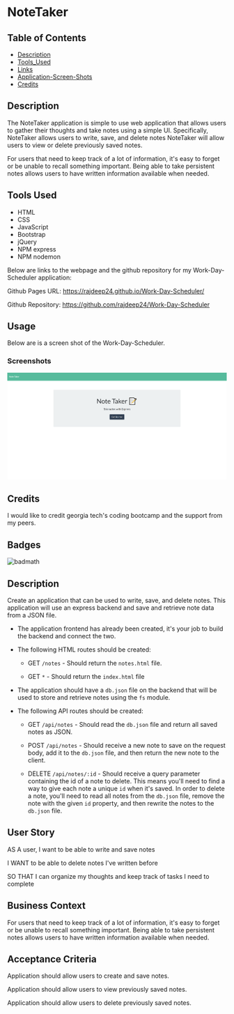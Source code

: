 # NoteTaker

## Table of Contents

- [Description](#Description)
- [Tools_Used](#Tools_Used)
- [Links](#Links)
- [Application-Screen-Shots](#Application-Screen-Shots)
- [Credits](#Credits)

## Description

The NoteTaker application is simple to use web application that allows users to gather their thoughts and take notes using a simple UI. Specifically, NoteTaker allows users to write, save, and delete notes NoteTaker will allow users to view or delete previously saved notes.

For users that need to keep track of a lot of information, it's easy to forget or be unable to recall something important. Being able to take persistent notes allows users to have written information available when needed.

## Tools Used

- HTML
- CSS
- JavaScript
- Bootstrap
- jQuery
- NPM express
- NPM nodemon

Below are links to the webpage and the github repository for my Work-Day-Scheduler application:

Github Pages URL: <https://rajdeep24.github.io/Work-Day-Scheduler/>

Github Repository: <https://github.com/rajdeep24/Work-Day-Scheduler>

## Usage

Below are is a screen shot of the Work-Day-Scheduler.

### Screenshots

![NoteTaker Home Page](./public/assets/images/hompage_screenshot.PNG)

## Credits

I would like to credit georgia tech's coding bootcamp and the support from my peers.

## Badges

![badmath](https://img.shields.io/website?down_color=yellow&down_message=Ofline&up_color=Blue&up_message=Online&url=https%3A%2F%2Fimg.shields.io%2Fwebsite%2FPROTOCOL%2FURLREST.svg.)

## Description

Create an application that can be used to write, save, and delete notes. This application will use an express backend and save and retrieve note data from a JSON file.

- The application frontend has already been created, it's your job to build the backend and connect the two.

- The following HTML routes should be created:

  - GET `/notes` - Should return the `notes.html` file.

  - GET `*` - Should return the `index.html` file

- The application should have a `db.json` file on the backend that will be used to store and retrieve notes using the `fs` module.

- The following API routes should be created:

  - GET `/api/notes` - Should read the `db.json` file and return all saved notes as JSON.

  - POST `/api/notes` - Should receive a new note to save on the request body, add it to the `db.json` file, and then return the new note to the client.

  - DELETE `/api/notes/:id` - Should receive a query parameter containing the id of a note to delete. This means you'll need to find a way to give each note a unique `id` when it's saved. In order to delete a note, you'll need to read all notes from the `db.json` file, remove the note with the given `id` property, and then rewrite the notes to the `db.json` file.

## User Story

AS A user, I want to be able to write and save notes

I WANT to be able to delete notes I've written before

SO THAT I can organize my thoughts and keep track of tasks I need to complete

## Business Context

For users that need to keep track of a lot of information, it's easy to forget or be unable to recall something important. Being able to take persistent notes allows users to have written information available when needed.

## Acceptance Criteria

Application should allow users to create and save notes.

Application should allow users to view previously saved notes.

Application should allow users to delete previously saved notes.
